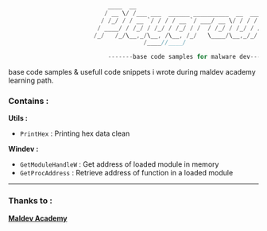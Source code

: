 ```C

                            ____  __                                             __
                           / __ \/ /___ ___  ______ __________  __  ______  ____/ /
                          / /_/ / / __ `/ / / / __ `/ ___/ __ \/ / / / __ \/ __  / 
                         / ____/ / /_/ / /_/ / /_/ / /  / /_/ / /_/ / / / / /_/ /  
                        /_/   /_/\__,_/\__, /\__, /_/   \____/\__,_/_/ /_/\__,_/   
                                      /____//____/                                 

                            -------base code samples for malware dev------   

```

base code samples &amp; usefull code snippets i wrote during maldev academy learning path.

### Contains : 

**Utils :**
- `PrintHex` : Printing hex data clean

**Windev :**
- `GetModuleHandleW` : Get address of loaded module in memory
- `GetProcAddress` : Retrieve address of function in a loaded module

---

### Thanks to : 

<strong><a href="https://github.com/orgs/Maldev-Academy/repositories">Maldev Academy</a></strong>
